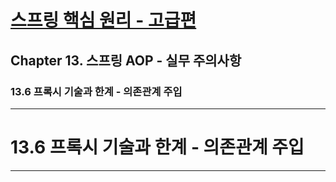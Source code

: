 # <a href = "../README.md" target="_blank">스프링 핵심 원리 - 고급편</a>
## Chapter 13. 스프링 AOP - 실무 주의사항
### 13.6 프록시 기술과 한계 - 의존관계 주입

---

# 13.6 프록시 기술과 한계 - 의존관계 주입

---
